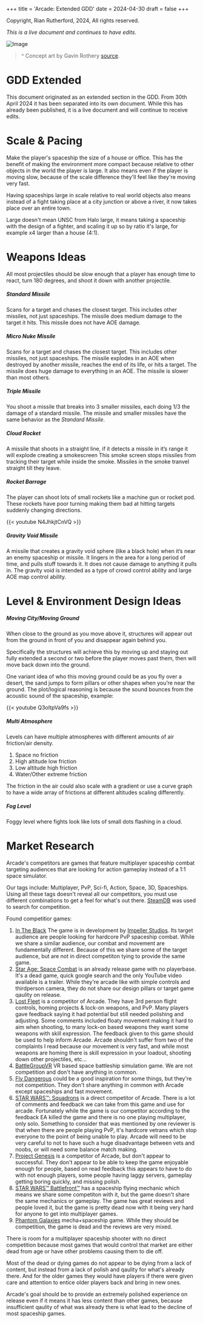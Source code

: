 +++
title = 'Arcade: Extended GDD'
date = 2024-04-30
draft = false
+++

Copyright, Rian Rutherford, 2024, All rights reserved.

_This is a live document and continues to have edits._

![Image](../arcade-gdd/gavin-rothery-concept-piece-8-colour-schemes-black-v006.jpg)
> ^ Concept art by Gavin Rothery [source](https://www.artstation.com/artwork/bKXE2G).

# GDD Extended

This document originated as an extended section in the GDD. From 30th April 2024 it has been separated into its own document. While this has already been published, it is a live document and will continue to receive edits.



# Scale & Pacing

Make the player's spaceship the size of a house or office. This has the benefit of making the environment more compact because relative to other objects in the world the player is large. It also means even if the player is moving slow, because of the scale difference they'll feel like they're moving very fast.

Having spaceships large in scale relative to real world objects also means instead of a fight taking place at a city junction or above a river, it now takes place over an entire town.

Large doesn't mean UNSC from Halo large, it means taking a spaceship with the design of a fighter, and scaling it up so by ratio it's large, for example x4 larger than a house (4:1).



# Weapons Ideas

All most projectiles should be slow enough that a player has enough time to react, turn 180 degrees, and shoot it down with another projectile.


##### Standard Missile

Scans for a target and chases the closest target. This includes other missiles, not just spaceships. The missile does medium damage to the target it hits. This missile does not have AOE damage.


##### Micro Nuke Missile

Scans for a target and chases the closest target. This includes other missiles, not just spaceships. The missile explodes in an AOE when destroyed by another missile, reaches the end of its life, or hits a target. The missile does huge damage to everything in an AOE. The missile is slower than most others.


##### Triple Missile

You shoot a missile that breaks into 3 smaller missiles, each doing 1/3 the damage of a standard missile. The missile and smaller missiles have the same behavior as the _Standard Missile_.


##### Cloud Rocket

A missile that shoots in a straight line, if it detects a missile in it’s range it will explode creating a smokescreen This smoke screen stops missiles from tracking their target while inside the smoke. Missiles in the smoke tranvel straight till they leave.


##### Rocket Barrage

The player can shoot lots of small rockets like a machine gun or rocket pod. These rockets have poor turning making them bad at hitting targets suddenly changing directions. 

{{< youtube N4JhkjtCnVQ >}}


##### Gravity Void Missile

A missile that creates a gravity void sphere (like a black hole) when it’s near an enemy spaceship or missile. It lingers in the area for a long period of time, and pulls stuff towards it. It does not cause damage to anything it pulls in. The gravity void is intended as a type of crowd control ability and large AOE map control ability.



# Level & Environment Design Ideas

##### Moving City/Moving Ground

When close to the ground as you move above it, structures will appear out from the ground in front of you and disappear again behind you.

Specifically the structures will achieve this by moving up and staying out fully extended a second or two before the player moves past them, then will move back down into the ground.

One variant idea of who this moving ground could be as you fly over a desert, the sand jumps to form pillars or other shapes when you’re near the ground. The plot/logical reasoning is because the sound bounces from the acoustic sound of the spaceship, example:

{{< youtube Q3oItpVa9fs >}}


##### Multi Atmosphere

Levels can have multiple atmospheres with different amounts of air friction/air density.

1. Space no friction
2. High altitude low friction
3. Low altitude high friction
4. Water/Other extreme friction

The friction in the air could also scale with a gradient or use a curve graph to have a wide array of frictions at different altitudes scaling differently.


##### Fog Level

Foggy level where fights look like lots of small dots flashing in a cloud.



# Market Research

Arcade's competitors are games that feature multiplayer spaceship combat targeting audiences that are looking for action gameplay instead of a 1:1 space simulator.

Our tags include: Multiplayer, PvP, Sci-fi, Action, Space, 3D, Spaceships. Using all these tags doesn't reveal all our competitors, you must use different combinations to get a feel for what's out there. [SteamDB](https://steamdb.info/instantsearch/) was used to search for competition.

Found competitior games:
1. [In The Black](https://steamdb.info/app/380110/) The game is in development by [Impeller Studios](https://impellerstudios.com/). Its target audience are people looking for hardcore PvP spaceship combat. While we share a similar audience, our combat and movement are fundamentally different. Because of this we share some of the target audience, but are not in direct competiton tying to provide the same game.
2. [Star Age: Space Combat](https://steamdb.info/app/1726690/) is an already release game with no playerbase. It's a dead game, quick google search and the only YouTube video available is a trailer. While they're arcade like with simple controls and thirdperson camera, they do not share our design pillars or target game qaulity on release.
3. [Lost Fleet](https://steamdb.info/app/1911780/) is a competitor of Arcade. They have 3rd person flight controls, homing projects & lock-on weapons, and PvP. Many players gave feedback saying it had potential but still needed polishing and adjusting. Some comments included floaty movement making it hard to aim when shooting, to many lock-on based weapons they want some weapons with skill expression. The feedback given to this game should be used to help inform Arcade. Arcade shouldn't suffer from two of the complaints I read because our movement is very fast, and while most weapons are homing there is skill expression in your loadout, shooting down other projectiles, etc...
4. [BattleGroupVR](https://steamdb.info/app/1178780/) VR based space battleship simulation game. We are not competition and don't have anything in common.
5. [Fly Dangerous](https://steamdb.info/app/1781750/) could be a good inspiration for some things, but they're not competition. They don't share anything in common with Arcade except spaceships and fast movement.
6. [STAR WARS™: Squadrons](https://steamdb.info/app/1222730/) is a direct competitor of Arcade. There is a lot of comments and feedback we can take from this game and use for arcade. Fortunately while the game is our competitor according to the feedback EA killed the game and there is no one playing multiplayer, only solo. Something to consider that was mentioned by one reviewer is that when there are people playing PvP, it's hardcore vetrans which stop everyone to the point of being unable to play. Arcade will need to be very careful to not to have such a huge disadvantage between vets and noobs, or will need some balance match making.
7. [Project Genesis](https://steamdb.info/app/700240/) is a competitor of Arcade, but don't appear to successful. They don't appear to be able to keep the game enjoyable enough for people, based on read feedback this appears to have to do with not enough players, some people having laggy servers, gameplay getting boring quickly, and missing polish.
8. [STAR WARS™ Battlefront™](https://steamdb.info/app/1237980/) has a spaceship flying mechanic which means we share some competiton with it, but the game doesn't share the same mechanics or gameplay. The game has great reviews and people loved it, but the game is pretty dead now with it being very hard for anyone to get into multiplayer games.
9. [Phantom Galaxies](https://steamdb.info/app/1272550/) mecha+spaceship game. While they should be competition, the game is dead and the reviews are very mixed.

There is room for a multiplayer spaceship shooter with no direct competition because most games that would control that market are either dead from age or have other problems causing them to die off.

Most of the dead or dying games do not appear to be dying from a lack of content, but instead from a lack of polish and qaulity for what's already there. And for the older games they would have players if there were given care and attention to entice older players back and bring in new ones.

Arcade's goal should be to provide an extremely polished experience on release even if it means it has less content than other games, because insufficient qaulity of what was already there is what lead to the decline of most spaceship games.
